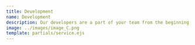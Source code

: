 ```yaml
---
title: Development
name: Development
description: Our developers are a part of your team from the beginning of project planning so they can move fast and deliver an awesome product. We utilize the latest technologies to provide server-side and client-side solutions for our clients.
image: ../images/image_C.png
template: partials/service.ejs
---
```

